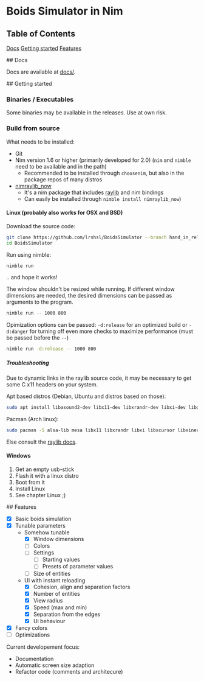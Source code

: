 # Boids Simulator in Nim

## Table of Contents  
[Docs](#docs)
[Getting started](#getting-started)
[Features](#features)

<a name="docs">
## Docs

Docs are available at [docs/](docs/boids_sim.html).


<a name="getting-started">
## Getting started

### Binaries / Executables

Some binaries may be available in the releases. Use at own risk.

### Build from source

What needs to be installed:
- Git
- Nim version 1.6 or higher (primarily developed for 2.0) (`nim` and `nimble` need to be available and in the path)
  - Recommended to be installed through `choosenim`, but also in the package repos of many distros
- [nimraylib_now](https://github.com/greenfork/nimraylib_now)
  - It's a nim package that includes [raylib](https://raylib.com) and nim bindings
  - Can easily be installed through `nimble install nimraylib_now`)


#### Linux (probably also works for OSX and BSD)

Download the source code:
```sh
git clone https://github.com/lrshsl/BoidsSimulator --branch hand_in_release
cd BoidsSimulator
```

Run using nimble:
```sh
nimble run
```

.. and hope it works!

The window shouldn't be resized while running. If different window dimensions are needed, the desired dimensions can be passed as arguments to the program.
```sh
nimble run -- 1000 800
```

Opimization options can be passed: `-d:release` for an optimized build or `-d:danger` for turning off even more checks to maximize performance (must be passed before the `--`)
```sh
nimble run -d:release -- 1000 800
```

##### Troubleshooting

Due to dynamic links in the raylib source code, it may be necessary to get some C x11 headers on your system.

Apt based distros (Debian, Ubuntu and distros based on those):
```sh
sudo apt install libasound2-dev libx11-dev libxrandr-dev libxi-dev libgl1-mesa-dev libglu1-mesa-dev libxcursor-dev libxinerama-dev libwayland-dev libxkbcommon-dev
```

Pacman (Arch linux):
```sh
sudo pacman -S alsa-lib mesa libx11 libxrandr libxi libxcursor libxinerama
```

Else consult the [raylib docs](https://github.com/raysan5/raylib?tab=readme-ov-file#build-and-installation).


#### Windows

1. Get an empty usb-stick
2. Flash it with a linux distro
3. Boot from it
4. Install Linux
5. See chapter Linux ;)


<a name="features">
## Features

- [X] Basic boids simulation
- [X] Tunable parameters
  - Somehow tunable
    - [X] Window dimensions
    - [ ] Colors
    - [ ] Settings
      - [ ] Starting values
      - [ ] Presets of parameter values
    - [ ] Size of entities
  - UI with instant reloading
    - [X] Cohesion, align and separation factors
    - [X] Number of entities
    - [X] View radius
    - [X] Speed (max and min)
    - [X] Separation from the edges
    - [X] Ui behaviour
- [X] Fancy colors
- [ ] Optimizations

Current developement focus:
- Documentation
- Automatic screen size adaption
- Refactor code (comments and architecure)


